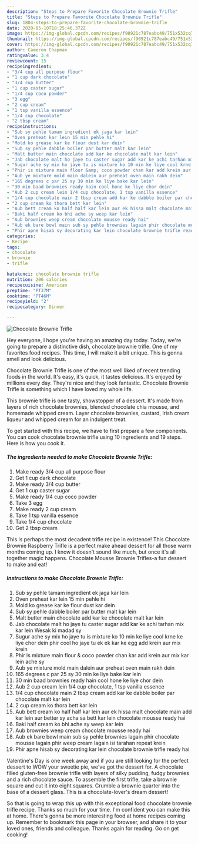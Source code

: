 ```yaml
---
description: "Steps to Prepare Favorite Chocolate Brownie Trifle"
title: "Steps to Prepare Favorite Chocolate Brownie Trifle"
slug: 1804-steps-to-prepare-favorite-chocolate-brownie-trifle
date: 2020-05-10T18:25:46.372Z
image: https://img-global.cpcdn.com/recipes/f90921c787eabc49/751x532cq70/chocolate-brownie-trifle-recipe-main-photo.jpg
thumbnail: https://img-global.cpcdn.com/recipes/f90921c787eabc49/751x532cq70/chocolate-brownie-trifle-recipe-main-photo.jpg
cover: https://img-global.cpcdn.com/recipes/f90921c787eabc49/751x532cq70/chocolate-brownie-trifle-recipe-main-photo.jpg
author: Cameron Chapman
ratingvalue: 3.4
reviewcount: 15
recipeingredient:
- "3/4 cup all purpose flour"
- "1 cup dark chocolate"
- "3/4 cup butter"
- "1 cup caster sugar"
- "1/4 cup coco powder"
- "3 egg"
- "2 cup cream"
- "1 tsp vanilla essence"
- "1/4 cup chocolate"
- "2 tbsp cream"
recipeinstructions:
- "Sub sy pehle tamam ingredient ek jaga kar lein"
- "Oven preheat kar lein 15 min pehle hi"
- "Mold ko grease kar ke flour dust kar dein"
- "Sub sy pehle dabble boiler par butter malt kar lein"
- "Malt butter main chocolate add kar ke chocolate malt kar lein"
- "Jab chocolate malt ho jaye tu caster sugar add kar ke achi tarhan mix kar lein Wesak ki madad sy"
- "Sugur ache sy mix ho jaye tu is mixture ko 10 min ke liye cool krne ke liye chor dein phir cool ho jaye tu ek ek kar ke egg add krein aur mix krein"
- "Phir is mixture main flour &amp; coco powder chan kar add krein aur mix kar lein ache sy"
- "Aub ye mixture mold main dalein aur preheat oven main rakh dein"
- "165 degrees c par 25 sy 30 min ke liye bake kar lein"
- "30 min baad brownies ready hain cool hone ke liye chor dein"
- "Aub 2 cup cream lein 1/4 cup chocolate, 1 tsp vanilla essence"
- "1/4 cup chocolate main 2 tbsp cream add kar ke dabble boiler par chocolate malt kar lein"
- "2 cup cream ko thora bett kar lein"
- "Aub bett cream ko half half kar lein aur ek hissa malt chocolate main add kar lein aur better sy acha sa bett kar lein chocolate mousse ready hai"
- "Baki half cream ko bhi ache sy weep kar lein"
- "Aub brownies weep cream chocolate mousse ready hai"
- "Aub ek bare bowl main sub sy pehle brownies lagain phir chocolate mousse lagain phir weep cream lagain isi tarahan repeat krein"
- "Phir apne hisab sy decorating kar lein chocolate brownie trifle ready hai"
categories:
- Recipe
tags:
- chocolate
- brownie
- trifle

katakunci: chocolate brownie trifle 
nutrition: 206 calories
recipecuisine: American
preptime: "PT37M"
cooktime: "PT46M"
recipeyield: "2"
recipecategory: Dinner

---
```



![Chocolate Brownie Trifle](https://img-global.cpcdn.com/recipes/f90921c787eabc49/751x532cq70/chocolate-brownie-trifle-recipe-main-photo.jpg)

Hey everyone, I hope you're having an amazing day today. Today, we're going to prepare a distinctive dish, chocolate brownie trifle. One of my favorites food recipes. This time, I will make it a bit unique. This is gonna smell and look delicious.

Chocolate Brownie Trifle is one of the most well liked of recent trending foods in the world. It's easy, it's quick, it tastes delicious. It's enjoyed by millions every day. They're nice and they look fantastic. Chocolate Brownie Trifle is something which I have loved my whole life.

This brownie trifle is one tasty, showstopper of a dessert. It&#39;s made from layers of rich chocolate brownies, blended chocolate chia mousse, and homemade whipped cream. Layer chocolate brownies, custard, Irish cream liqueur and whipped cream for an indulgent treat.


To get started with this recipe, we have to first prepare a few components. You can cook chocolate brownie trifle using 10 ingredients and 19 steps. Here is how you cook it.

<!--inarticleads1-->

##### The ingredients needed to make Chocolate Brownie Trifle:

1. Make ready 3/4 cup all purpose flour
1. Get 1 cup dark chocolate
1. Make ready 3/4 cup butter
1. Get 1 cup caster sugar
1. Make ready 1/4 cup coco powder
1. Take 3 egg
1. Make ready 2 cup cream
1. Take 1 tsp vanilla essence
1. Take 1/4 cup chocolate
1. Get 2 tbsp cream


This is perhaps the most decadent trifle recipe in existence! This Chocolate Brownie Raspberry Trifle is a perfect make ahead dessert for all those warm months coming up. I know it doesn&#39;t sound like much, but once it&#39;s all together magic happens. Chocolate Mousse Brownie Trifles-a fun dessert to make and eat! 

<!--inarticleads2-->

##### Instructions to make Chocolate Brownie Trifle:

1. Sub sy pehle tamam ingredient ek jaga kar lein
1. Oven preheat kar lein 15 min pehle hi
1. Mold ko grease kar ke flour dust kar dein
1. Sub sy pehle dabble boiler par butter malt kar lein
1. Malt butter main chocolate add kar ke chocolate malt kar lein
1. Jab chocolate malt ho jaye tu caster sugar add kar ke achi tarhan mix kar lein Wesak ki madad sy
1. Sugur ache sy mix ho jaye tu is mixture ko 10 min ke liye cool krne ke liye chor dein phir cool ho jaye tu ek ek kar ke egg add krein aur mix krein
1. Phir is mixture main flour &amp; coco powder chan kar add krein aur mix kar lein ache sy
1. Aub ye mixture mold main dalein aur preheat oven main rakh dein
1. 165 degrees c par 25 sy 30 min ke liye bake kar lein
1. 30 min baad brownies ready hain cool hone ke liye chor dein
1. Aub 2 cup cream lein 1/4 cup chocolate, 1 tsp vanilla essence
1. 1/4 cup chocolate main 2 tbsp cream add kar ke dabble boiler par chocolate malt kar lein
1. 2 cup cream ko thora bett kar lein
1. Aub bett cream ko half half kar lein aur ek hissa malt chocolate main add kar lein aur better sy acha sa bett kar lein chocolate mousse ready hai
1. Baki half cream ko bhi ache sy weep kar lein
1. Aub brownies weep cream chocolate mousse ready hai
1. Aub ek bare bowl main sub sy pehle brownies lagain phir chocolate mousse lagain phir weep cream lagain isi tarahan repeat krein
1. Phir apne hisab sy decorating kar lein chocolate brownie trifle ready hai


Valentine&#39;s Day is one week away and if you are still looking for the perfect dessert to WOW your sweetie pie, we&#39;ve got the dessert for. A chocolate filled gluten-free brownie trifle with layers of silky pudding, fudgy brownies and a rich chocolate sauce. To assemble the first trifle, take a brownie square and cut it into eight squares. Crumble a brownie quarter into the base of a dessert glass. This is a chocolate-lover&#39;s dream dessert! 

So that is going to wrap this up with this exceptional food chocolate brownie trifle recipe. Thanks so much for your time. I'm confident you can make this at home. There's gonna be more interesting food at home recipes coming up. Remember to bookmark this page in your browser, and share it to your loved ones, friends and colleague. Thanks again for reading. Go on get cooking!
